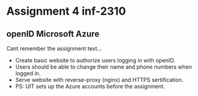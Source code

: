 # Assignment 4 inf-2310
## openID Microsoft Azure

Cant remember the assignment text...

- Create basic website to authorize users logging in with openID.
- Users should be able to change their name and phone numbers when logged in.
- Serve website with reverse-proxy (nginx) and HTTPS sertification.
- PS: UIT sets up the Azure accounts before the assignment.
